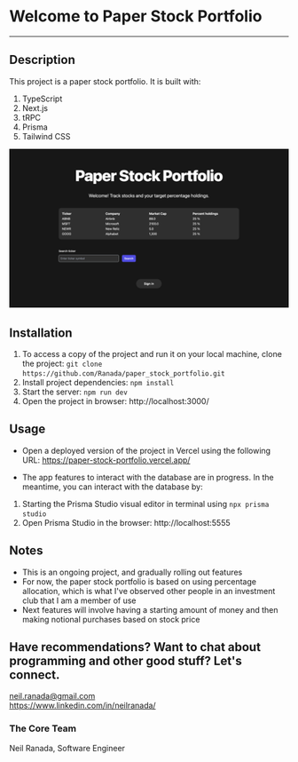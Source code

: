 # Welcome to Paper Stock Portfolio
***

## Description
This project is a paper stock portfolio. It is built with:
1. TypeScript
2. Next.js
3. tRPC
4. Prisma
5. Tailwind CSS

<img src="./public/paper-stock-portfolio-1.png" >

## Installation
1. To access a copy of the project and run it on your local machine, clone the project: `git clone https://github.com/Ranada/paper_stock_portfolio.git`
2. Install project dependencies: `npm install`
3. Start the server: `npm run dev`
4. Open the project in browser: http://localhost:3000/

## Usage
- Open a deployed version of the project in Vercel using the following URL: https://paper-stock-portfolio.vercel.app/

- The app features to interact with the database are in progress. In the meantime, you can interact with the database by: 
1. Starting the Prisma Studio visual editor in terminal using `npx prisma studio`
2. Open Prisma Studio in the browser: http://localhost:5555

## Notes
- This is an ongoing project, and gradually rolling out features
- For now, the paper stock portfolio is based on using percentage allocation, which is what I've observed other people in an investment club that I am a member of use
- Next features will involve having a starting amount of money and then making notional purchases based on stock price

## Have recommendations? Want to chat about programming and other good stuff? Let's connect.
neil.ranada@gmail.com </br>
https://www.linkedin.com/in/neilranada/

### The Core Team
Neil Ranada, Software Engineer

